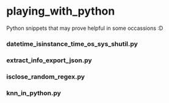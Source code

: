 # playing_with_python

Python snippets that may prove helpful in some occassions :D

### datetime_isinstance_time_os_sys_shutil.py
### extract_info_export_json.py
### isclose_random_regex.py
### knn_in_python.py